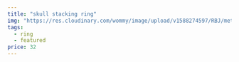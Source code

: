 ```yaml
---
title: "skull stacking ring"
img: "https://res.cloudinary.com/wommy/image/upload/v1588274597/RBJ/metal/5_k44xtd.jpg"
tags: 
  - ring
  - featured
price: 32
---
```

